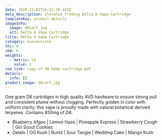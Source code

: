 ```yaml
---
date: 2020-11-02T16:52:20.443Z
meta_description: Elevated Trading Delta 8 Vape Cartridge
templateKey: product-details
imageInfo:
  image: d8cart.jpg
  alt: Delta 8 Vape Cartridge
title: Delta 8 Vape Cartridge
category: Concentrate
thc: 0
cbd: 0
weights:
  - metric: lb
    value: 1
coa_link: copy-of-d8-hemp-cartridge.pdf
details:
  info: []
product_image: d8cart.jpg
---
```

One gram D8 cartridges in high quality AVD hardware to ensure strong pull and consistent plume without clogging. Perfectly golden in color with uniform clarity, this vape is proudly made with natural botanical derived terpenes. Contains 850mg of D8.

* Blueberry Afgoo | Lemon Haze | Pineapple Express | Strawberry Cough | Girl Scout Cookies
* Gelato | OG Kush | Runtz | Sour Tangie | Wedding Cake | Mango Kush